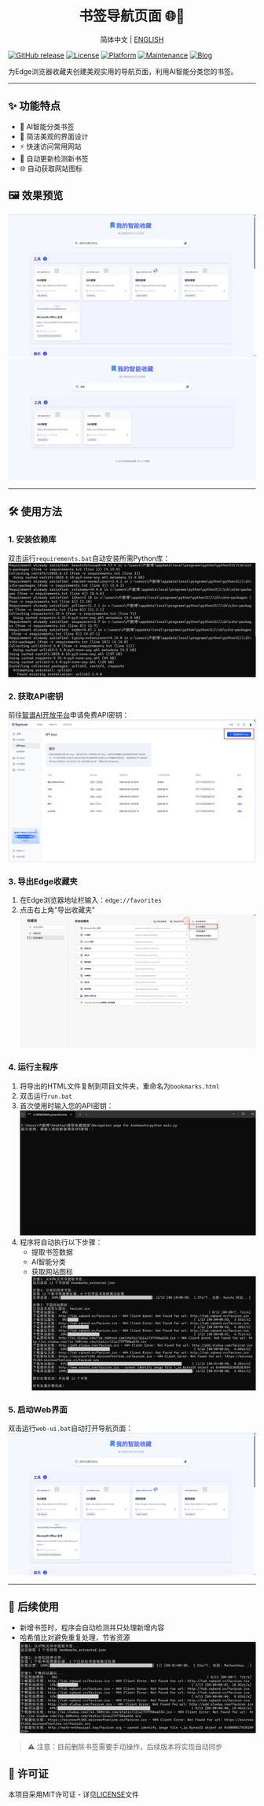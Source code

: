 <div align="center"><h1>书签导航页面 🌐🔖</h1></div>
<div align="center">简体中文  |  <a href="README.md">ENGLISH</a></div>

[![GitHub release](https://img.shields.io/github/release/AMTOPA/Navigation-page-for-bookmarks.svg)](https://github.com/AMTOPA/Navigation-page-for-bookmarks/releases)
[![License](https://img.shields.io/badge/license-MIT-blue.svg)](https://opensource.org/licenses/MIT)
[![Platform](https://img.shields.io/badge/platform-Windows-blue)](https://www.microsoft.com/windows)
[![Maintenance](https://img.shields.io/badge/Maintained%3F-yes-green.svg)](https://github.com/AMTOPA/Navigation-page-for-bookmarks/graphs/commit-activity)
[![Blog](https://img.shields.io/badge/📖_我的博客-math--enthusiast.top-FF5733)](https://math-enthusiast.top/)

为Edge浏览器收藏夹创建美观实用的导航页面，利用AI智能分类您的书签。

---

## ✨ 功能特点

- 🧠 AI智能分类书签
- 🎨 简洁美观的界面设计
- ⚡ 快速访问常用网站
- 🔄 自动更新检测新书签
- 🌐 自动获取网站图标

## 🖼️ 效果预览

![主界面](pic/6.png "主界面效果")
![搜索功能](pic/search.png "搜索效果")

---

## 🛠️ 使用方法

### 1. 安装依赖库

双击运行`requirements.bat`自动安装所需Python库：
![安装依赖](pic/1.png)

### 2. 获取API密钥

前往[智谱AI开放平台](https://www.bigmodel.cn/usercenter/proj-mgmt/apikeys)申请免费API密钥：
![API申请](pic/2.png)

### 3. 导出Edge收藏夹

1. 在Edge浏览器地址栏输入：`edge://favorites`
2. 点击右上角"导出收藏夹"
   ![导出收藏夹](pic/3.png)

### 4. 运行主程序

1. 将导出的HTML文件复制到项目文件夹，重命名为`bookmarks.html`
2. 双击运行`run.bat`
3. 首次使用时输入您的API密钥：
   ![输入API密钥](pic/4.png)
4. 程序将自动执行以下步骤：
   - 提取书签数据
   - AI智能分类
   - 获取网站图标
     ![处理过程](pic/5.png)

### 5. 启动Web界面

双击运行`web-ui.bat`自动打开导航页面：
![最终效果](pic/6.png)

---

## 🔄 后续使用

- 新增书签时，程序会自动检测并只处理新增内容
- 哈希值比对避免重复处理，节省资源
  ![更新检测](pic/new.png)

> ⚠️ 注意：目前删除书签需要手动操作，后续版本将实现自动同步

## 📜 许可证

本项目采用MIT许可证 - 详见[LICENSE](LICENSE)文件